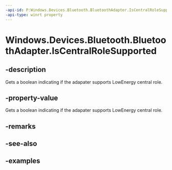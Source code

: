```yaml
---
-api-id: P:Windows.Devices.Bluetooth.BluetoothAdapter.IsCentralRoleSupported
-api-type: winrt property
---
```


<!-- Property syntax.
public bool IsCentralRoleSupported { get; }
-->

# Windows.Devices.Bluetooth.BluetoothAdapter.IsCentralRoleSupported

## -description
Gets a boolean indicating if the adapater supports LowEnergy central role.

## -property-value
Gets a boolean indicating if the adapater supports LowEnergy central role.

## -remarks

## -see-also

## -examples

